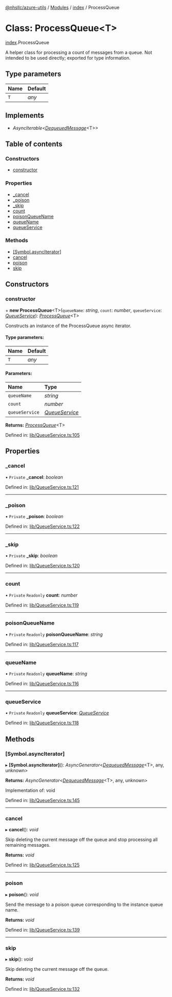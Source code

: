 [@nhsllc/azure-utils](../README.md) / [Modules](../modules.md) / [index](../modules/index.md) / ProcessQueue

# Class: ProcessQueue<T\>

[index](../modules/index.md).ProcessQueue

A helper class for processing a count of messages from a queue.
Not intended to be used directly; exported for type information.

## Type parameters

Name | Default |
:------ | :------ |
`T` | *any* |

## Implements

* *AsyncIterable*<[*DequeuedMessage*](index.dequeuedmessage.md)<T\>\>

## Table of contents

### Constructors

- [constructor](index.processqueue.md#constructor)

### Properties

- [\_cancel](index.processqueue.md#_cancel)
- [\_poison](index.processqueue.md#_poison)
- [\_skip](index.processqueue.md#_skip)
- [count](index.processqueue.md#count)
- [poisonQueueName](index.processqueue.md#poisonqueuename)
- [queueName](index.processqueue.md#queuename)
- [queueService](index.processqueue.md#queueservice)

### Methods

- [[Symbol.asyncIterator]](index.processqueue.md#[symbol.asynciterator])
- [cancel](index.processqueue.md#cancel)
- [poison](index.processqueue.md#poison)
- [skip](index.processqueue.md#skip)

## Constructors

### constructor

\+ **new ProcessQueue**<T\>(`queueName`: *string*, `count`: *number*, `queueService`: [*QueueService*](index.queueservice.md)): [*ProcessQueue*](index.processqueue.md)<T\>

Constructs an instance of the ProcessQueue async iterator.

#### Type parameters:

Name | Default |
:------ | :------ |
`T` | *any* |

#### Parameters:

Name | Type |
:------ | :------ |
`queueName` | *string* |
`count` | *number* |
`queueService` | [*QueueService*](index.queueservice.md) |

**Returns:** [*ProcessQueue*](index.processqueue.md)<T\>

Defined in: [lib/QueueService.ts:105](https://github.com/nhsllc/azure-utils/blob/cab3408/lib/QueueService.ts#L105)

## Properties

### \_cancel

• `Private` **\_cancel**: *boolean*

Defined in: [lib/QueueService.ts:121](https://github.com/nhsllc/azure-utils/blob/cab3408/lib/QueueService.ts#L121)

___

### \_poison

• `Private` **\_poison**: *boolean*

Defined in: [lib/QueueService.ts:122](https://github.com/nhsllc/azure-utils/blob/cab3408/lib/QueueService.ts#L122)

___

### \_skip

• `Private` **\_skip**: *boolean*

Defined in: [lib/QueueService.ts:120](https://github.com/nhsllc/azure-utils/blob/cab3408/lib/QueueService.ts#L120)

___

### count

• `Private` `Readonly` **count**: *number*

Defined in: [lib/QueueService.ts:119](https://github.com/nhsllc/azure-utils/blob/cab3408/lib/QueueService.ts#L119)

___

### poisonQueueName

• `Private` `Readonly` **poisonQueueName**: *string*

Defined in: [lib/QueueService.ts:117](https://github.com/nhsllc/azure-utils/blob/cab3408/lib/QueueService.ts#L117)

___

### queueName

• `Private` `Readonly` **queueName**: *string*

Defined in: [lib/QueueService.ts:116](https://github.com/nhsllc/azure-utils/blob/cab3408/lib/QueueService.ts#L116)

___

### queueService

• `Private` `Readonly` **queueService**: [*QueueService*](index.queueservice.md)

Defined in: [lib/QueueService.ts:118](https://github.com/nhsllc/azure-utils/blob/cab3408/lib/QueueService.ts#L118)

## Methods

### [Symbol.asyncIterator]

▸ **[Symbol.asyncIterator]**(): *AsyncGenerator*<[*DequeuedMessage*](index.dequeuedmessage.md)<T\>, any, unknown\>

**Returns:** *AsyncGenerator*<[*DequeuedMessage*](index.dequeuedmessage.md)<T\>, any, unknown\>

Implementation of: void

Defined in: [lib/QueueService.ts:145](https://github.com/nhsllc/azure-utils/blob/cab3408/lib/QueueService.ts#L145)

___

### cancel

▸ **cancel**(): *void*

Skip deleting the current message off the queue and stop processing all remaining messages.

**Returns:** *void*

Defined in: [lib/QueueService.ts:125](https://github.com/nhsllc/azure-utils/blob/cab3408/lib/QueueService.ts#L125)

___

### poison

▸ **poison**(): *void*

Send the message to a poison queue corresponding to the instance queue name.

**Returns:** *void*

Defined in: [lib/QueueService.ts:139](https://github.com/nhsllc/azure-utils/blob/cab3408/lib/QueueService.ts#L139)

___

### skip

▸ **skip**(): *void*

Skip deleting the current message off the queue.

**Returns:** *void*

Defined in: [lib/QueueService.ts:132](https://github.com/nhsllc/azure-utils/blob/cab3408/lib/QueueService.ts#L132)
